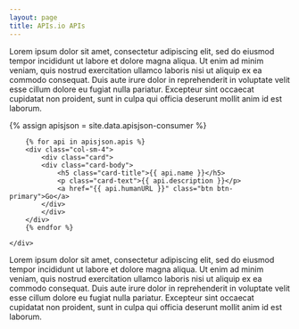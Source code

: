 ```yaml
---
layout: page
title: APIs.io APIs
---
```

Lorem ipsum dolor sit amet, consectetur adipiscing elit, sed do eiusmod tempor incididunt ut labore et dolore magna aliqua. Ut enim ad minim veniam, quis nostrud exercitation ullamco laboris nisi ut aliquip ex ea commodo consequat. Duis aute irure dolor in reprehenderit in voluptate velit esse cillum dolore eu fugiat nulla pariatur. Excepteur sint occaecat cupidatat non proident, sunt in culpa qui officia deserunt mollit anim id est laborum.

{% assign apisjson = site.data.apisjson-consumer %}
<div class="container">
    <div class="row">

        {% for api in apisjson.apis %}
        <div class="col-sm-4">
            <div class="card">
            <div class="card-body">
                <h5 class="card-title">{{ api.name }}</h5>
                <p class="card-text">{{ api.description }}</p>
                <a href="{{ api.humanURL }}" class="btn btn-primary">Go</a>
            </div>
            </div>
        </div>    
        {% endfor %}

    </div>
</div>


Lorem ipsum dolor sit amet, consectetur adipiscing elit, sed do eiusmod tempor incididunt ut labore et dolore magna aliqua. Ut enim ad minim veniam, quis nostrud exercitation ullamco laboris nisi ut aliquip ex ea commodo consequat. Duis aute irure dolor in reprehenderit in voluptate velit esse cillum dolore eu fugiat nulla pariatur. Excepteur sint occaecat cupidatat non proident, sunt in culpa qui officia deserunt mollit anim id est laborum.